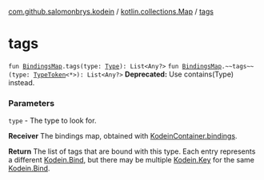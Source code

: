 [com.github.salomonbrys.kodein](../index.md) / [kotlin.collections.Map](index.md) / [tags](.)

# tags

`fun `[`BindingsMap`](../-bindings-map.md)`.tags(type: `[`Type`](http://docs.oracle.com/javase/6/docs/api/java/lang/reflect/Type.html)`): List<Any?>`
`fun `[`BindingsMap`](../-bindings-map.md)`.~~tags~~(type: `[`TypeToken`](../-type-token/index.md)`<*>): List<Any?>`
**Deprecated:** Use contains(Type) instead.

### Parameters

`type` - The type to look for.

**Receiver**
The bindings map, obtained with [KodeinContainer.bindings](../-kodein-container/bindings.md).

**Return**
The list of tags that are bound with this type. Each entry represents a different [Kodein.Bind](../-kodein/-bind/index.md),
but there may be multiple [Kodein.Key](../-kodein/-key/index.md) for the same [Kodein.Bind](../-kodein/-bind/index.md).

